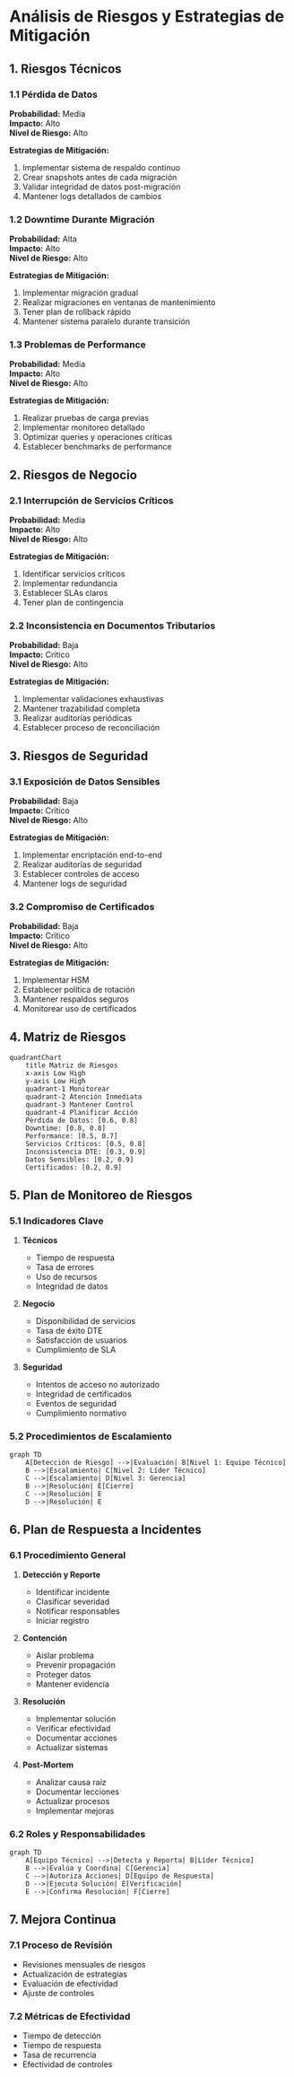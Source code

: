 # Análisis de Riesgos y Estrategias de Mitigación

## 1. Riesgos Técnicos

### 1.1 Pérdida de Datos
**Probabilidad:** Media  
**Impacto:** Alto  
**Nivel de Riesgo:** Alto

**Estrategias de Mitigación:**
1. Implementar sistema de respaldo continuo
2. Crear snapshots antes de cada migración
3. Validar integridad de datos post-migración
4. Mantener logs detallados de cambios

### 1.2 Downtime Durante Migración
**Probabilidad:** Alta  
**Impacto:** Alto  
**Nivel de Riesgo:** Alto

**Estrategias de Mitigación:**
1. Implementar migración gradual
2. Realizar migraciones en ventanas de mantenimiento
3. Tener plan de rollback rápido
4. Mantener sistema paralelo durante transición

### 1.3 Problemas de Performance
**Probabilidad:** Media  
**Impacto:** Alto  
**Nivel de Riesgo:** Alto

**Estrategias de Mitigación:**
1. Realizar pruebas de carga previas
2. Implementar monitoreo detallado
3. Optimizar queries y operaciones críticas
4. Establecer benchmarks de performance

## 2. Riesgos de Negocio

### 2.1 Interrupción de Servicios Críticos
**Probabilidad:** Media  
**Impacto:** Alto  
**Nivel de Riesgo:** Alto

**Estrategias de Mitigación:**
1. Identificar servicios críticos
2. Implementar redundancia
3. Establecer SLAs claros
4. Tener plan de contingencia

### 2.2 Inconsistencia en Documentos Tributarios
**Probabilidad:** Baja  
**Impacto:** Crítico  
**Nivel de Riesgo:** Alto

**Estrategias de Mitigación:**
1. Implementar validaciones exhaustivas
2. Mantener trazabilidad completa
3. Realizar auditorías periódicas
4. Establecer proceso de reconciliación

## 3. Riesgos de Seguridad

### 3.1 Exposición de Datos Sensibles
**Probabilidad:** Baja  
**Impacto:** Crítico  
**Nivel de Riesgo:** Alto

**Estrategias de Mitigación:**
1. Implementar encriptación end-to-end
2. Realizar auditorías de seguridad
3. Establecer controles de acceso
4. Mantener logs de seguridad

### 3.2 Compromiso de Certificados
**Probabilidad:** Baja  
**Impacto:** Crítico  
**Nivel de Riesgo:** Alto

**Estrategias de Mitigación:**
1. Implementar HSM
2. Establecer política de rotación
3. Mantener respaldos seguros
4. Monitorear uso de certificados

## 4. Matriz de Riesgos

```mermaid
quadrantChart
    title Matriz de Riesgos
    x-axis Low High
    y-axis Low High
    quadrant-1 Monitorear
    quadrant-2 Atención Inmediata
    quadrant-3 Mantener Control
    quadrant-4 Planificar Acción
    Pérdida de Datos: [0.6, 0.8]
    Downtime: [0.8, 0.8]
    Performance: [0.5, 0.7]
    Servicios Críticos: [0.5, 0.8]
    Inconsistencia DTE: [0.3, 0.9]
    Datos Sensibles: [0.2, 0.9]
    Certificados: [0.2, 0.9]
```

## 5. Plan de Monitoreo de Riesgos

### 5.1 Indicadores Clave
1. **Técnicos**
   - Tiempo de respuesta
   - Tasa de errores
   - Uso de recursos
   - Integridad de datos

2. **Negocio**
   - Disponibilidad de servicios
   - Tasa de éxito DTE
   - Satisfacción de usuarios
   - Cumplimiento de SLA

3. **Seguridad**
   - Intentos de acceso no autorizado
   - Integridad de certificados
   - Eventos de seguridad
   - Cumplimiento normativo

### 5.2 Procedimientos de Escalamiento

```mermaid
graph TD
    A[Detección de Riesgo] -->|Evaluación| B[Nivel 1: Equipo Técnico]
    B -->|Escalamiento| C[Nivel 2: Líder Técnico]
    C -->|Escalamiento| D[Nivel 3: Gerencia]
    B -->|Resolución| E[Cierre]
    C -->|Resolución| E
    D -->|Resolución| E
```

## 6. Plan de Respuesta a Incidentes

### 6.1 Procedimiento General
1. **Detección y Reporte**
   - Identificar incidente
   - Clasificar severidad
   - Notificar responsables
   - Iniciar registro

2. **Contención**
   - Aislar problema
   - Prevenir propagación
   - Proteger datos
   - Mantener evidencia

3. **Resolución**
   - Implementar solución
   - Verificar efectividad
   - Documentar acciones
   - Actualizar sistemas

4. **Post-Mortem**
   - Analizar causa raíz
   - Documentar lecciones
   - Actualizar procesos
   - Implementar mejoras

### 6.2 Roles y Responsabilidades

```mermaid
graph TD
    A[Equipo Técnico] -->|Detecta y Reporta| B[Líder Técnico]
    B -->|Evalúa y Coordina| C[Gerencia]
    C -->|Autoriza Acciones| D[Equipo de Respuesta]
    D -->|Ejecuta Solución| E[Verificación]
    E -->|Confirma Resolución| F[Cierre]
```

## 7. Mejora Continua

### 7.1 Proceso de Revisión
- Revisiones mensuales de riesgos
- Actualización de estrategias
- Evaluación de efectividad
- Ajuste de controles

### 7.2 Métricas de Efectividad
- Tiempo de detección
- Tiempo de respuesta
- Tasa de recurrencia
- Efectividad de controles 